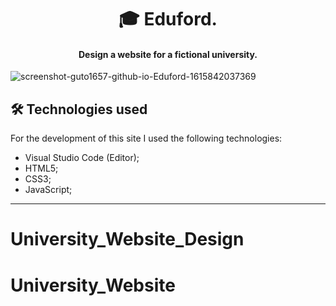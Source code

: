 <h1 align="center">
🎓 Eduford.
</h1>

<h4 align="center">
 Design a website for a fictional university.
</h4>

![screenshot-guto1657-github-io-Eduford-1615842037369](https://midnaporecollege.ac.in/wp-content/uploads/2022/05/college-main-gate-2-1.jpg)

## 🛠 Technologies used
For the development of this site I used the following technologies:
- Visual Studio Code (Editor);
- HTML5;
- CSS3;
- JavaScript;
---
# University_Website_Design
# University_Website
